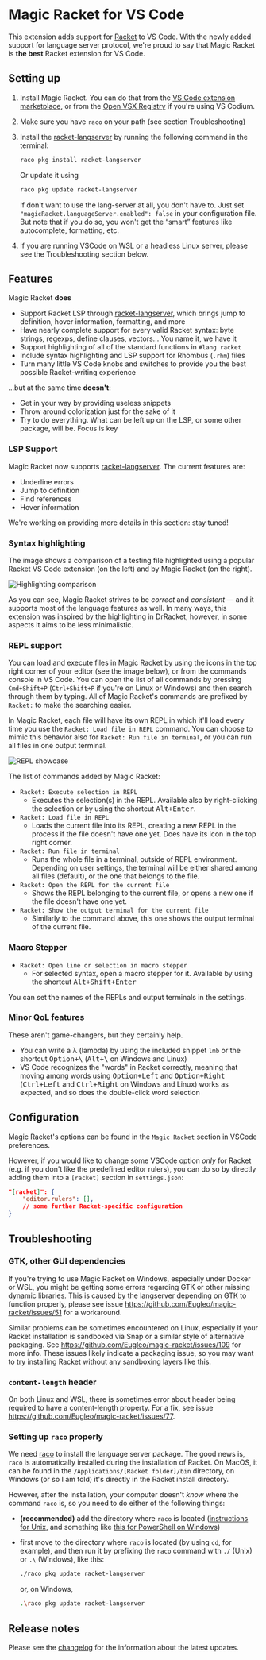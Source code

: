 # Magic Racket for VS Code

This extension adds support for [Racket](http://www.racket-lang.org) to VS Code. With the newly added support for language server protocol, we're proud to say that Magic Racket is **the best** Racket extension for VS Code.

## Setting up

1. Install Magic Racket. You can do that from the [VS Code extension marketplace](https://marketplace.visualstudio.com/items?itemName=evzen-wybitul.magic-racket), or from the [Open VSX Registry](https://open-vsx.org/extension/evzen-wybitul/magic-racket) if you're using VS Codium.
2. Make sure you have `raco` on your path (see section Troubleshooting)
3. Install the [racket-langserver](https://github.com/jeapostrophe/racket-langserver) by running the following command in the terminal:

    ```bash
    raco pkg install racket-langserver
    ```

    Or update it using

    ```bash
    raco pkg update racket-langserver
    ```

    If don't want to use the lang-server at all, you don't have to. Just set `"magicRacket.languageServer.enabled": false` in your configuration file. But note that if you do so, you won't get the “smart” features like autocomplete, formatting, etc.

4. If you are running VSCode on WSL or a headless Linux server, please see the Troubleshooting section below.

## Features

Magic Racket **does**

- Support Racket LSP through [racket-langserver](https://github.com/jeapostrophe/racket-langserver), which brings jump to definition, hover information, formatting, and more
- Have nearly complete support for every valid Racket syntax: byte strings, regexps, define clauses, vectors... You name it, we have it
- Support highlighting of all of the standard functions in `#lang racket`
- Include syntax highlighting and LSP support for Rhombus (`.rhm`) files
- Turn many little VS Code knobs and switches to provide you the best possible Racket-writing experience

...but at the same time **doesn't**:

- Get in your way by providing useless snippets
- Throw around colorization just for the sake of it
- Try to do everything. What can be left up on the LSP, or some other package, will be. Focus is key

### LSP Support

Magic Racket now supports [racket-langserver](https://github.com/jeapostrophe/racket-langserver). The current features are:

- Underline errors
- Jump to definition
- Find references
- Hover information

We're working on providing more details in this section: stay tuned!

### Syntax highlighting

The image shows a comparison of a testing file highlighted using a popular Racket VS Code extension (on the left) and by Magic Racket (on the right).

![Highlighting comparison](images/magic-vs-other.png)

As you can see, Magic Racket strives to be _correct_ and _consistent_ — and it supports most of the language features as well. In many ways, this extension was inspired by the highlighting in DrRacket, however, in some aspects it aims to be less minimalistic.

### REPL support

You can load and execute files in Magic Racket by using the icons in the top right corner of your editor (see the image below), or from the commands console in VS Code. You can open the list of all commands by pressing <kbd>`Cmd+Shift+P`</kbd> (<kbd>`Ctrl+Shift+P`</kbd> if you're on Linux or Windows) and then search through them by typing. All of Magic Racket's commands are prefixed by `Racket:` to make the searching easier.

In Magic Racket, each file will have its own REPL in which it'll load every time you use the `Racket: Load file in REPL` command. You can choose to mimic this behavior also for `Racket: Run file in terminal`, or you can run all files in one output terminal.

![REPL showcase](images/repl.gif)

The list of commands added by Magic Racket:

- `Racket: Execute selection in REPL`
  - Executes the selection(s) in the REPL. Available also by right-clicking the selection or by using the shortcut <kbd>Alt+Enter</kbd>.
- `Racket: Load file in REPL`
  - Loads the current file into its REPL, creating a new REPL in the process if the file doesn't have one yet. Does have its icon in the top right corner.
- `Racket: Run file in terminal`
  - Runs the whole file in a terminal, outside of REPL environment. Depending on user settings, the terminal will be either shared among all files (default), or the one that belongs to the file.
- `Racket: Open the REPL for the current file`
  - Shows the REPL belonging to the current file, or opens a new one if the file doesn't have one yet.
- `Racket: Show the output terminal for the current file`
  - Similarly to the command above, this one shows the output terminal of the current file.

### Macro Stepper

- `Racket: Open line or selection in macro stepper`
  - For selected syntax, open a macro stepper for it. Available by using the shortcut <kbd>Alt+Shift+Enter</kbd>

You can set the names of the REPLs and output terminals in the settings.

### Minor QoL features

These aren't game-changers, but they certainly help.

- You can write a λ (lambda) by using the included snippet `lmb` or the shortcut
  <kbd>Option+\\</kbd> (<kbd>Alt+\\</kbd> on Windows and Linux)
- VS Code recognizes the "words" in Racket correctly, meaning that moving among
  words using <kbd>Option+Left</kbd> and <kbd>Option+Right</kbd>
  (<kbd>Ctrl+Left</kbd> and <kbd>Ctrl+Right</kbd> on Windows and Linux) works as
  expected, and so does the double-click word selection

## Configuration

Magic Racket's options can be found in the `Magic Racket` section in VSCode preferences.

However, if you would like to change some VSCode option _only_ for Racket (e.g. if you don't like the predefined editor rulers), you can do so by directly adding them into a `[racket]` section in `settings.json`:

```json
"[racket]": {
    "editor.rulers": [],
    // some further Racket-specific configuration
}
```

## Troubleshooting

### GTK, other GUI dependencies

If you're trying to use Magic Racket on Windows, especially under Docker or WSL,
you might be getting some errors regarding GTK or other missing dynamic
libraries. This is caused by the langserver
depending on GTK to function properly, please see issue
https://github.com/Eugleo/magic-racket/issues/51 for a workaround.

Similar problems can be sometimes encountered on Linux, especially if your
Racket installation is sandboxed via Snap or a similar style of alternative
packaging. See https://github.com/Eugleo/magic-racket/issues/109 for more info.
These issues likely indicate a packaging issue, so you may want to try
installing Racket without any sandboxing layers like this.

### `content-length` header

On both Linux and WSL, there is sometimes error about header being required to
have a content-length property. For a fix, see issue
https://github.com/Eugleo/magic-racket/issues/77.

### Setting up `raco` properly

We need [raco](https://docs.racket-lang.org/raco/) to install the language server package. The good news is, `raco` is automatically installed during the installation of Racket. On MacOS, it can be found in the `/Applications/[Racket folder]/bin` directory, on Windows (or so I am told) it's directly in the Racket install directory.

However, after the installation, your computer doesn't _know_ where the command `raco` is, so you need to do either of the following things:

- **(recommended)** add the directory where `raco` is located ([instructions for Unix](https://stackoverflow.com/questions/14637979/how-to-permanently-set-path-on-linux-unix), and something like [this for PowerShell on Windows](https://stackoverflow.com/questions/714877/setting-windows-powershell-environment-variables))
- first move to the directory where `raco` is located (by using `cd`, for example), and then run it by prefixing the `raco` command with `./` (Unix) or `.\` (Windows), like this:

    ```bash
    ./raco pkg update racket-langserver
    ```

    or, on Windows,

    ```bash
    .\raco pkg update racket-langserver
    ```

## Release notes

Please see the [changelog](CHANGELOG.md) for the information about the latest updates.
